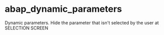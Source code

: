 # abap_dynamic_parameters
Dynamic parameters. Hide the parameter that isn't selected by the user at SELECTION SCREEN
